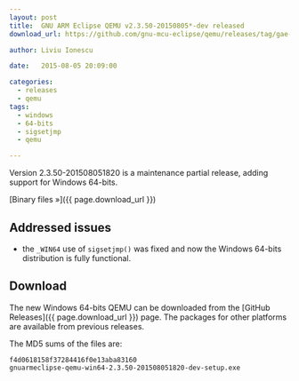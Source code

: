```yaml
---
layout: post
title:  GNU ARM Eclipse QEMU v2.3.50-20150805*-dev released
download_url: https://github.com/gnu-mcu-eclipse/qemu/releases/tag/gae-2.3.50-20150805

author: Liviu Ionescu

date:   2015-08-05 20:09:00

categories:
  - releases
  - qemu
tags:
  - windows
  - 64-bits
  - sigsetjmp
  - qemu

---
```


Version 2.3.50-201508051820 is a maintenance partial release, adding support for Windows 64-bits.

[Binary files »]({{ page.download_url }})

## Addressed issues

* the `_WIN64` use of `sigsetjmp()` was fixed and now the Windows 64-bits distribution is fully functional.

## Download

The new Windows 64-bits QEMU can be downloaded from the [GitHub Releases]({{ page.download_url }}) page. The packages for other platforms are available from previous releases.

The MD5 sums of the files are:

	f4d0618158f37284416f0e13aba83160  
	gnuarmeclipse-qemu-win64-2.3.50-201508051820-dev-setup.exe
